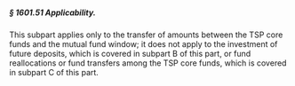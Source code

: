 ##### § 1601.51 Applicability. #####

This subpart applies only to the transfer of amounts between the TSP core funds and the mutual fund window; it does not apply to the investment of future deposits, which is covered in subpart B of this part, or fund reallocations or fund transfers among the TSP core funds, which is covered in subpart C of this part.